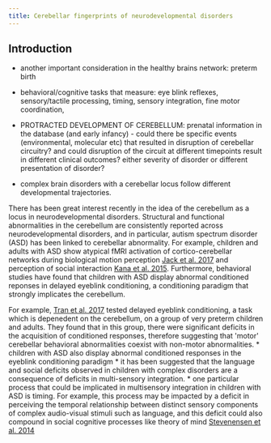 ```yaml
---
title: Cerebellar fingerprints of neurodevelopmental disorders
---
```


## Introduction

* another important consideration in the healthy brains network: preterm birth

* behavioral/cognitive tasks that measure: eye blink reflexes, sensory/tactile processing, timing, sensory integration, fine motor coordination,

* PROTRACTED DEVELOPMENT OF CEREBELLUM: prenatal information in the database (and early infancy) - could there be specific events (environmental, molecular etc) that resulted in disruption of cerebellar circuitry? and could disruption of the circuit at different timepoints result in different clinical outcomes? either severity of disorder or different presentation of disorder? 

* complex brain disorders with a cerebellar locus follow different developmental trajectories. 

There has been great interest recently in the idea of the cerebellum as a locus in neurodevelopmental disorders. Structural and functional abnormalities in the cerebellum are consistently reported across neurodevelopmental disorders, and in particular, autism spectrum disorder (ASD) has been linked to cerebellar abnormality. For example, children and adults with ASD show atypical fMRI activation of cortico-cerebellar networks during biological motion perception [Jack et al. 2017](https://onlinelibrary.wiley.com/doi/full/10.1002/hbm.23493) and perception of social interaction [Kana et al. 2015](https://molecularautism.biomedcentral.com/articles/10.1186/s13229-015-0052-x). Furthermore, behavioral studies have found that children with ASD display abnormal conditioned reponses in delayed eyeblink conditioning, a conditioning paradigm that strongly implicates the cerebellum. 




For example, [Tran et al. 2017](https://www.nature.com/articles/s41598-017-18316-8) tested delayed eyeblink conditioning, a task which is depenedent on the cerebellum, on a group of very preterm children and adults. They found that in this group, there were significant deficits in the acquisition of conditioned responses, therefore suggesting that 'motor' cerebellar behavioral abnormalities coexist with non-motor abnormalities. 
    * children with ASD also display abnormal conditioned responses in the eyeblink conditioning paradigm
    * it has been suggested that the language and social deficits observed in children with complex disorders are a consequence of deficits in multi-sensory integration. 
    * one particular process that could be implicated in multisensory integration in children with ASD is timing. For example, this process may be impacted by a deficit in perceiving the temporal relationship between distinct sensory components of complex audio-visual stimuli such as language, and this deficit could also compound in social cognitive processes like theory of mind [Stevenensen et al. 2014](https://www.jneurosci.org/content/34/3/691.short)